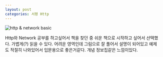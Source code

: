 ```yaml
---
layout: post
categories: 서평 Http
---
```


![http & network basic](http://image.yes24.com/momo/TopCate448/MidCate010/44791452.jpg)

Http와 Network 공부를 하고싶어서 책을 찾던 중 쉬운 책으로 시작하고 싶어서 선택했다. 가볍게(?) 읽을 수 있다. 어려운 영역인데 그림으로 잘 풀어서 설명이 되어있고 예제도 적절히 나와있어서 입문용으로 좋은거같다. 
개념 정보집같은 느낌이있다. 
